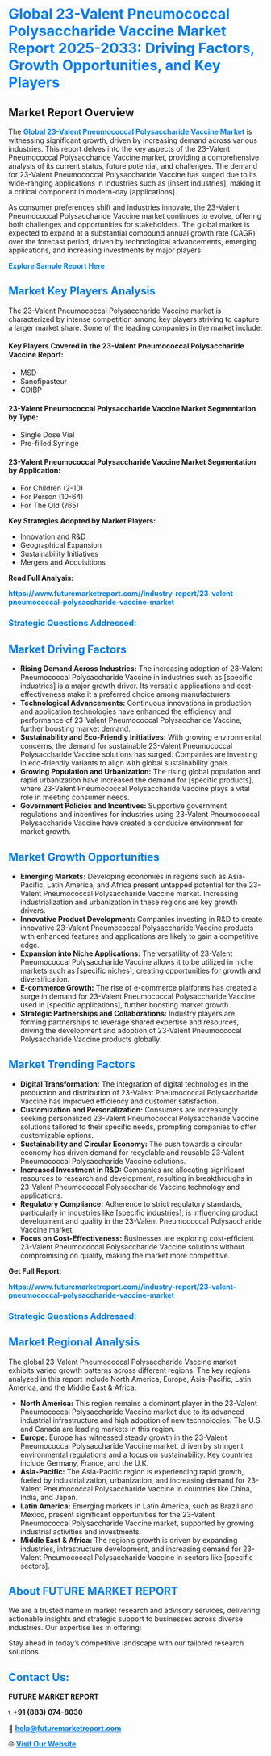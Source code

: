 <h1 style="color: #007BFF;">Global 23-Valent Pneumococcal Polysaccharide Vaccine Market Report 2025-2033: Driving Factors, Growth Opportunities, and Key Players</h1>

<section id="overview">
<h2>Market Report Overview</h2>
<p>The <a href="https://www.futuremarketreport.com//industry-report/23-valent-pneumococcal-polysaccharide-vaccine-market" style="color: #007BFF; text-decoration: none;"><strong>Global 23-Valent Pneumococcal Polysaccharide Vaccine Market</strong></a> is witnessing significant growth, driven by increasing demand across various industries. This report delves into the key aspects of the 23-Valent Pneumococcal Polysaccharide Vaccine market, providing a comprehensive analysis of its current status, future potential, and challenges. The demand for 23-Valent Pneumococcal Polysaccharide Vaccine has surged due to its wide-ranging applications in industries such as [insert industries], making it a critical component in modern-day [applications].</p>
<p>As consumer preferences shift and industries innovate, the 23-Valent Pneumococcal Polysaccharide Vaccine market continues to evolve, offering both challenges and opportunities for stakeholders. The global market is expected to expand at a substantial compound annual growth rate (CAGR) over the forecast period, driven by technological advancements, emerging applications, and increasing investments by major players.</p>
</section>

<section id="overview">
<p><a href="https://www.futuremarketreport.com//request-sample/reportId=80438" style="color: #007BFF; text-decoration: none;"><strong>Explore Sample Report Here</strong></a></p>
</section>

<section id="key-players">
<h2 style="color: #007BFF;">Market Key Players Analysis</h2>
<p>The 23-Valent Pneumococcal Polysaccharide Vaccine market is characterized by intense competition among key players striving to capture a larger market share. Some of the leading companies in the market include:</p>
<h4>Key Players Covered in the 23-Valent Pneumococcal Polysaccharide Vaccine Report:</h4>
<ul><li>MSD</li><li>Sanofipasteur</li><li>CDIBP</li></ul>
<h4>23-Valent Pneumococcal Polysaccharide Vaccine Market Segmentation by Type:</h4>
<ul><li>Single Dose Vial</li><li>Pre-filled Syringe</li></ul>

<h4>23-Valent Pneumococcal Polysaccharide Vaccine Market Segmentation by Application:</h4>
<ul><li>For Children (2-10)</li><li>For Person (10-64)</li><li>For The Old (?65)</li></ul>
<p><strong>Key Strategies Adopted by Market Players:</strong></p>
<ul>
<li>Innovation and R&D</li>
<li>Geographical Expansion</li>
<li>Sustainability Initiatives</li>
<li>Mergers and Acquisitions</li>
</ul>
</section>

<section>
<p><strong>Read Full Analysis: </strong></p><a href="https://www.futuremarketreport.com//industry-report/23-valent-pneumococcal-polysaccharide-vaccine-market" style="color: #007BFF; text-decoration: none;"><strong>https://www.futuremarketreport.com//industry-report/23-valent-pneumococcal-polysaccharide-vaccine-market</strong></a>
<h3 style="color: #007BFF;">Strategic Questions Addressed:</h3>
</section>

<section id="driving-factors">
<h2 style="color: #007BFF;">Market Driving Factors</h2>
<ul>
<li><strong>Rising Demand Across Industries:</strong> The increasing adoption of 23-Valent Pneumococcal Polysaccharide Vaccine in industries such as [specific industries] is a major growth driver. Its versatile applications and cost-effectiveness make it a preferred choice among manufacturers.</li>
<li><strong>Technological Advancements:</strong> Continuous innovations in production and application technologies have enhanced the efficiency and performance of 23-Valent Pneumococcal Polysaccharide Vaccine, further boosting market demand.</li>
<li><strong>Sustainability and Eco-Friendly Initiatives:</strong> With growing environmental concerns, the demand for sustainable 23-Valent Pneumococcal Polysaccharide Vaccine solutions has surged. Companies are investing in eco-friendly variants to align with global sustainability goals.</li>
<li><strong>Growing Population and Urbanization:</strong> The rising global population and rapid urbanization have increased the demand for [specific products], where 23-Valent Pneumococcal Polysaccharide Vaccine plays a vital role in meeting consumer needs.</li>
<li><strong>Government Policies and Incentives:</strong> Supportive government regulations and incentives for industries using 23-Valent Pneumococcal Polysaccharide Vaccine have created a conducive environment for market growth.</li>
</ul>
</section>

<section id="growth-opportunities">
<h2 style="color: #007BFF;">Market Growth Opportunities</h2>
<ul>
<li><strong>Emerging Markets:</strong> Developing economies in regions such as Asia-Pacific, Latin America, and Africa present untapped potential for the 23-Valent Pneumococcal Polysaccharide Vaccine market. Increasing industrialization and urbanization in these regions are key growth drivers.</li>
<li><strong>Innovative Product Development:</strong> Companies investing in R&D to create innovative 23-Valent Pneumococcal Polysaccharide Vaccine products with enhanced features and applications are likely to gain a competitive edge.</li>
<li><strong>Expansion into Niche Applications:</strong> The versatility of 23-Valent Pneumococcal Polysaccharide Vaccine allows it to be utilized in niche markets such as [specific niches], creating opportunities for growth and diversification.</li>
<li><strong>E-commerce Growth:</strong> The rise of e-commerce platforms has created a surge in demand for 23-Valent Pneumococcal Polysaccharide Vaccine used in [specific applications], further boosting market growth.</li>
<li><strong>Strategic Partnerships and Collaborations:</strong> Industry players are forming partnerships to leverage shared expertise and resources, driving the development and adoption of 23-Valent Pneumococcal Polysaccharide Vaccine products globally.</li>
</ul>
</section>

<section id="trending-factors">
<h2 style="color: #007BFF;">Market Trending Factors</h2>
<ul>
<li><strong>Digital Transformation:</strong> The integration of digital technologies in the production and distribution of 23-Valent Pneumococcal Polysaccharide Vaccine has improved efficiency and customer satisfaction.</li>
<li><strong>Customization and Personalization:</strong> Consumers are increasingly seeking personalized 23-Valent Pneumococcal Polysaccharide Vaccine solutions tailored to their specific needs, prompting companies to offer customizable options.</li>
<li><strong>Sustainability and Circular Economy:</strong> The push towards a circular economy has driven demand for recyclable and reusable 23-Valent Pneumococcal Polysaccharide Vaccine solutions.</li>
<li><strong>Increased Investment in R&D:</strong> Companies are allocating significant resources to research and development, resulting in breakthroughs in 23-Valent Pneumococcal Polysaccharide Vaccine technology and applications.</li>
<li><strong>Regulatory Compliance:</strong> Adherence to strict regulatory standards, particularly in industries like [specific industries], is influencing product development and quality in the 23-Valent Pneumococcal Polysaccharide Vaccine market.</li>
<li><strong>Focus on Cost-Effectiveness:</strong> Businesses are exploring cost-efficient 23-Valent Pneumococcal Polysaccharide Vaccine solutions without compromising on quality, making the market more competitive.</li>
</ul>
</section>

<section>
<p><strong>Get Full Report: </strong></p><a href="https://www.futuremarketreport.com//industry-report/23-valent-pneumococcal-polysaccharide-vaccine-market" style="color: #007BFF; text-decoration: none;"><strong>https://www.futuremarketreport.com//industry-report/23-valent-pneumococcal-polysaccharide-vaccine-market</strong></a>
<h3 style="color: #007BFF;">Strategic Questions Addressed:</h3>
</section>


<section id="regional-analysis">
<h2 style="color: #007BFF;">Market Regional Analysis</h2>
<p>The global 23-Valent Pneumococcal Polysaccharide Vaccine market exhibits varied growth patterns across different regions. The key regions analyzed in this report include North America, Europe, Asia-Pacific, Latin America, and the Middle East & Africa:</p>
<ul>
<li><strong>North America:</strong> This region remains a dominant player in the 23-Valent Pneumococcal Polysaccharide Vaccine market due to its advanced industrial infrastructure and high adoption of new technologies. The U.S. and Canada are leading markets in this region.</li>
<li><strong>Europe:</strong> Europe has witnessed steady growth in the 23-Valent Pneumococcal Polysaccharide Vaccine market, driven by stringent environmental regulations and a focus on sustainability. Key countries include Germany, France, and the U.K.</li>
<li><strong>Asia-Pacific:</strong> The Asia-Pacific region is experiencing rapid growth, fueled by industrialization, urbanization, and increasing demand for 23-Valent Pneumococcal Polysaccharide Vaccine in countries like China, India, and Japan.</li>
<li><strong>Latin America:</strong> Emerging markets in Latin America, such as Brazil and Mexico, present significant opportunities for the 23-Valent Pneumococcal Polysaccharide Vaccine market, supported by growing industrial activities and investments.</li>
<li><strong>Middle East & Africa:</strong> The region’s growth is driven by expanding industries, infrastructure development, and increasing demand for 23-Valent Pneumococcal Polysaccharide Vaccine in sectors like [specific sectors].</li>
</ul>
</section>

<footer>
<h2 style="color: #007BFF;">About FUTURE MARKET REPORT</h2>
<p>We are a trusted name in market research and advisory services, delivering actionable insights and strategic support to businesses across diverse industries. Our expertise lies in offering:</p>

<p>Stay ahead in today’s competitive landscape with our tailored research solutions.</p>

<h2 style="color: #007BFF;">Contact Us:</h2>
<p><strong>FUTURE MARKET REPORT</strong></p>
<p>📞 <strong>+91 (883) 074-8030</strong></p>
<p>📧 <strong><a href="mailto:help@futuremarketreport.com" style="color: #007BFF;">help@futuremarketreport.com</a></strong></p>
<p>🌐 <strong><a href="https://www.futuremarketreport.com/" style="color: #007BFF;">Visit Our Website</a></strong></p>
</footer>